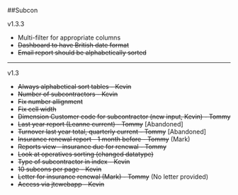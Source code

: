 ##Subcon

v1.3.3

- Multi-filter for appropriate columns
- ~~Dashboard to have British date format~~
- ~~Email report should be alphabetically sorted~~

___

v1.3

- ~~Always alphabetical sort tables - Kevin~~
- ~~Number of subcontractors - Kevin~~
- ~~Fix number allignment~~
- ~~Fix cell width~~
- ~~Dimension Customer code for subcontractor (new input, Kevin) - Tommy~~
- ~~Last year report (Leanne current) - Tommy~~ [Abandoned]
- ~~Turnover last year total, quarterly current - Tommy~~ [Abandoned]
- ~~Insurance renewal report - 1 month before - Tommy~~ (Mark)
- ~~Reports view - insurance due for renewal - Tommy~~
- ~~Look at operatives sorting (changed datatype)~~
- ~~Type of subcontractor in index - Kevin~~
- ~~10 subcons per page - Kevin~~
- ~~Letter for insurance renewal (Mark) - Tommy~~ (No letter provided)
- ~~Access via jtcwebapp - Kevin~~
